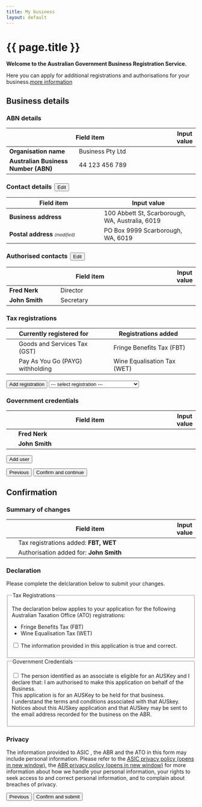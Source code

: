 ```yaml
---
title: My business
layout: default
---
```

<style>
	.result-cell h3 {
		margin: 1em 0 0 0;
	}
	
	h3 em, td em {
		font-weight: normal;
		font-size: 70%;
	}
	
	.cell-icon {
		text-align: center;
	}
	
	.cell-icon img {
		padding: inherit;
	}
	
	.orange {
		color: #ef5a28;
	}
	.red {
		color: #ef0000;
	}
	.green {
		color: #009900;
	}
	.cell-icon span.fa {
		font-size: 1.5em;
		vertical-align: middle;
	}
	
	.cell-icon span.fa-check-circle {
		font-size: 1.8em;
	}
	
	table tr td span.fa {
		font-size: 150%;
	}
	
	.bold {
		font-weight: bold;
	}

	button.ico-edit {
		margin-left: 3px;
	}
	
</style>
<h1 id="heading" tabindex="-1">{{ page.title }}</h1>
<p class="intro"><strong>Welcome to the Australian Government Business Registration Service.</strong></p>
<p>Here you can apply for additional registrations and authorisations for your business.<a class="cd-btn help" href="#"><span>more information</span></a></p>
<div id="business-details" class="sub-section-container sub-section-open">
	<h2>Business details</h2>
	<div class="sub-section-content">
		<h3 class="larger">ABN details</h3>
		<table id="abn-details">
			<thead class="visuallyhidden">
				<tr>
					<th colspan="2">Field item</th>
					<th>Input value</th>
				</tr>
			</thead>
			<tbody>
				<tr>
					<td class="field-name bold">Organisation name</td>
					<td class="input-value">Business Pty Ltd</td>
				</tr>
				<tr>
					<td width="40%" class="field-name bold">Australian Business Number (ABN)</td>
					<td width="60%" class="input-value">44 123 456 789</td>
				</tr>
			</tbody>
		</table>
		<h3 class="larger">Contact details <button type="button" class="btn btn-default ico-edit" data-changepath="/registration/businessdetails?appId=1029&amp;s=1">Edit</button></h3>
		<table id="contact-details">
			<thead class="visuallyhidden">
				<tr>
					<th>Field item</th>
					<th>Input value</th>
				</tr>
			</thead>
			<tbody>
				<tr>
					<td width="50%" class="field-name bold">Business address</td>
					<td width="50%" class="input-value">100 Abbett St, Scarborough, WA, Australia, 6019</td>
				</tr>
				<tr>
					<td class="field-name bold">Postal address <em>(modified)</em></td>
					<td class="input-value">PO Box 9999 Scarborough, WA, 6019</td>
				</tr>
			</tbody>
		</table>
		<h3>Authorised contacts <button type="button" class="btn btn-default ico-edit" data-changepath="/registration/businessdetails?appId=1029&amp;s=1">Edit</button></h3>
		<table id="contact-details">
			<thead class="visuallyhidden">
				<tr>
					<th colspan="2">Field item</th>
					<th colspan="2">Input value</th>
				</tr>
			</thead>
			<tbody>
				<tr>
					<td width="30%" class="field-name bold">Fred Nerk</td>
					<td width="70%" class="input-value">Director</td>
				</tr>
				<tr>
					<td class="field-name bold">John Smith</td>
					<td class="input-value">Secretary</td>
				</tr>
			</tbody>
		</table>
		<h3>Tax registrations</h3>
		<table>
			<thead>
				<tr>
					<th colspan="2" class="field-name bold">Currently registered for</th>
					<th colspan="3" class="field-name bold">Registrations added</th>
				</tr>
			</thead>
			<tbody>
				<tr>
					<td width="5%"><span class="fa fa-check green"></span></td>
					<td width="45%">Goods and Services Tax (GST)</td>
					<td width="5%"><span class="fa fa-plus orange"></span></td>
					<td width="45%">Fringe Benefits Tax (FBT)</td>
				</tr>
				<tr>
					<td><span class="fa fa-check green"></span></td>
					<td>Pay As You Go (PAYG) withholding</td>
					<td><span class="fa fa-plus orange"></span></td>
					<td>Wine Equalisation Tax (WET)</td>
				</tr>
			</tbody>
		</table>
		<p>
			<button class="btn btn-inline ajax-button" type="button">Add registration</button>
			<select style="width: 240px">
				<option>--- select registration ---</option>
				<option>Luxury Car Tax (LCT)</option>
				<option>Fuel Tax Credits (FTC)</option>
			</select>
		</p>
		<h3>Government credentials</h3>
		<table id="contact-details">
			<thead class="visuallyhidden">
				<tr>
					<th colspan="2">Field item</th>
					<th colspan="2">Input value</th>
				</tr>
			</thead>
			<tbody>
				<tr>
					<td width="5%"><span class="fa fa-check green"></span></td>
					<td width="95%" class="field-name bold">Fred Nerk</td>
				</tr>
				<tr>
					<td><span class="fa fa-plus orange"></span></td>
					<td class="field-name bold">John Smith</td>
				</tr>
			</tbody>
		</table>
		<p><button class="btn btn-inline ajax-button" type="button">Add user</button></p>
		<div class="controls-container">
			<div class="controls-content">
				<button class="btn previous" type="button">Previous</button>
				<button class="btn btn-default next" id="next-cd-btn" type="button">Confirm and continue</button>
			</div>
		</div>
	</div>
</div>
<div id="business-details" class="sub-section-container">
	<h2>Confirmation</h2>
	<div class="sub-section-content">
		<h3>Summary of changes</h3>
		<table id="abn-details">
			<thead class="visuallyhidden">
				<tr>
					<th colspan="2">Field item</th>
					<th>Input value</th>
				</tr>
			</thead>
			<tbody>
				<tr>
					<td width="5%"><span class="fa fa-plus orange"></span></td>
					<td width="95%" class="field-name">Tax registrations added: <strong>FBT, WET</strong></td>
				</tr>
				<tr>
					<td width="5%"><span class="fa fa-plus orange"></span></td>
					<td width="95%" class="field-name">Authorisation added for: <strong>John Smith</strong></td>
				</tr>
			</tbody>
		</table>
		<h3 class="larger">Declaration</h3>
		<p>Please complete the delclaration below to submit your changes.</p>
		<div id="ajax-container-for-declaration">
			<div class="declaration-wrapper margin-top-075">
				<div id="declaration-text" class="grid-row">
                    <fieldset class="custom-controls">
						<legend class="larger no-padding">Tax Registrations</legend>
						<p>The declaration below applies to your application for the following Australian Taxation Office (ATO) registrations:</p>
						<ul>
							<li>Fringe Benefits Tax (FBT)</li>
							<li>Wine Equalisation Tax (WET)</li>
						</ul>
						<p>
							<input data-val="true" data-val-required="The ATOTrueAndCorrectCheckBox field is required." id="ATOTrueAndCorrectCheckBox" name="ATOTrueAndCorrectCheckBox" type="checkbox" value="true"><input name="ATOTrueAndCorrectCheckBox" type="hidden" value="false">
							<label id="ato-trueandcorrect-check" for="ATOTrueAndCorrectCheckBox">The information provided in this application is true and correct. </label>
						</p>
					</fieldset>
                    <fieldset class="custom-controls">
						<legend class="larger no-padding">Government Credentials</legend>
						<p>
							<input data-val="true" data-val-required="The AUSKeyCheckBox field is required." id="AUSKeyCheckBox" name="AUSKeyCheckBox" type="checkbox" value="true"><input name="AUSKeyCheckBox" type="hidden" value="false">
							<label id="ato-auskey-check" for="AUSKeyCheckBox">The person identified as an associate is eligible for an AUSKey and I declare that:
							<span class="dot-point">I am authorised to make this application on behalf of the Business.</span><br>
							<span class="dot-point">This application is for an AUSKey to be held for that business.</span><br>
							<span class="dot-point">I understand the terms and conditions associated with that AUSkey.</span><br>
							<span class="dot-point">Notices about this AUSkey application and that AUSkey may be sent to the email address recorded for the business on the ABR.</span> </label>
						</p>
					</fieldset>
				</div>
				<div class="grid-row">
					<h3>Privacy</h3>
					<p>The information provided to ASIC <span class="addition">, the ABR and the ATO</span> in this form may include personal information. Please refer to the <a href="http://www.asic.gov.au/privacy" target="_blank">ASIC privacy policy <span class="visuallyhidden">(opens in new window)</span></a>, the <a href="https://abr.gov.au/General-information/Privacy/Privacy---abr-gov-au-website" target="_blank">ABR privacy policy <span class="visuallyhidden">(opens in new window)</span></a> for more information about how we handle your personal information, your rights to seek access to and correct personal information, and to complain about breaches of privacy.</p>
				</div>
			</div>
		</div>
		<div class="controls-container">
			<div class="controls-content">
				<button class="btn previous" type="button">Previous</button>
				<button class="btn btn-default next" id="next-cd-btn" type="button">Confirm and submit</button>
			</div>
		</div>
	</div>
</div>
<script type="text/javascript">
	$(document).ready(function () {
	
		navigationWithinPage();
		initSaveForLater();

	
		var qryStr = getUrlVars();
		if (qryStr.type !== undefined) {
			$(qryStr.type.split(',')).each(function(i, str) {
				$('#' + str).prop('checked', true);
			});
		}
		
		$("#start-applying").click(function() {
			
		});
	
		$("#next").click(function (e) {
			e.preventDefault();
			var queryString = "";

			if ($("#co").prop("checked") && $("#gst").prop("checked")) {
				queryString = "type=co,gst";
			} else if ($("#co").prop("checked")) {
				queryString = "type=co";
			} else if ($("#gst").prop("checked")) {
				queryString = "type=gst";
			}

			if ($("#abn").prop("checked")) {

				if (queryString.length == 0) {
					queryString = "type=abn";
				}
				else {
					queryString += ",abn";
				}
			}

			document.location = "entitlement.html?" + queryString;
		});
	});

	/* Drop down settings menu */
	$("nav").accessibleMegaMenu({
		/* prefix for generated unique id attributes, which are required to indicate aria-owns, aria-controls and aria-labelledby */
		uuidPrefix: "accessible-megamenu",
		/* css class used to define the megamenu styling */
		menuClass: "nav-menu",
		/* css class for a top-level navigation item in the megamenu */
		topNavItemClass: "nav-item",
		/* css class for a megamenu panel */
		panelClass: "sub-nav",
		/* css class for a group of items within a megamenu panel */
		panelGroupClass: "sub-nav-group",
		/* css class for the hover state */
		hoverClass: "hover",
		/* css class for the focus state */
		focusClass: "focus",
		/* css class for the open state */
		openClass: "open"
	});
</script>

